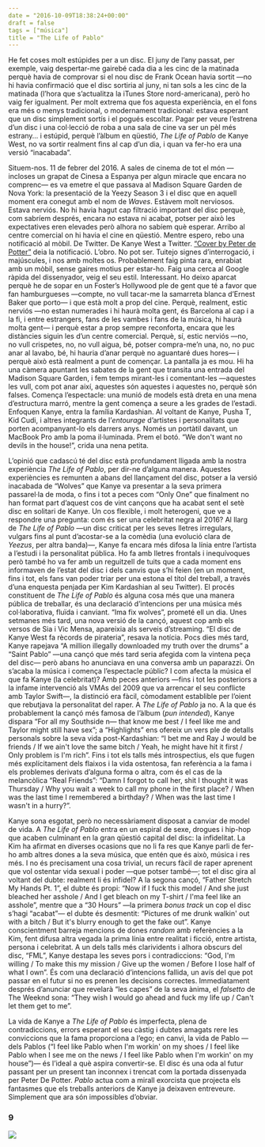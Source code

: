 ```yaml
---
date = "2016-10-09T18:38:24+00:00"
draft = false
tags = ["música"]
title = "The Life of Pablo"
---
```

He fet coses molt estúpides per a un disc. El juny de l’any passat, per exemple, vaig despertar-me gairebé cada dia a les cinc de la matinada perquè havia de comprovar si el nou disc de Frank Ocean havia sortit —no hi havia confirmació que el disc sortiria al juny, ni tan sols a les cinc de la matinada (l’hora que s’actualitza la iTunes Store nord-americana), però ho vaig fer igualment. Per molt extrema que fos aquesta experiència, en el fons era més o menys tradicional, o modernament tradicional: estava esperant que un disc simplement sortís i el pogués escoltar. Pagar per veure l’estrena d’un disc i una col·lecció de roba a una sala de cine va ser un pèl més estrany… i estúpid, perquè l’àlbum en qüestió, _The Life of Pablo_ de Kanye West, no va sortir realment fins al cap d’un dia, i quan va fer-ho era una versió “inacabada”.

<!-- more -->

Situem-nos. 11 de febrer del 2016. A sales de cinema de tot el món —incloses un grapat de Cinesa a Espanya per algun miracle que encara no comprenc— es va emetre el que passava al Madison Square Garden de Nova York: la presentació de la Yeezy Season 3 i el disc que en aquell moment era conegut amb el nom de _Waves_. Estàvem molt nerviosos. Estava nerviós. No hi havia hagut cap filtració important del disc perquè, com sabríem després, encara no estava ni acabat, potser per això les expectatives eren elevades però alhora no sabíem què esperar. Arribo al centre comercial on hi havia el cine en qüestió. Mentre espero, rebo una notificació al mòbil. De Twitter. De Kanye West a Twitter. [“Cover by Peter de Potter”](https://twitter.com/kanyewest/status/697872225404325896) deia la notificació. L’obro. No pot ser. Tuitejo signes d’interrogació, i majúscules, i nos amb moltes os. Probablement faig pinta rara, enrabiat amb un mòbil, sense gaires motius per estar-ho. Faig una cerca al Google ràpida del dissenyador, veig el seu estil. Interessant. Ho deixo aparcat perquè he de sopar en un Foster’s Hollywood ple de gent que té a favor que fan hamburgueses —compte, no vull tacar-me la samarreta blanca d’Ernest Baker que porto— i que està molt a prop del cine. Perquè, realment, estic nerviós —no estan numerades i hi haurà molta gent, és Barcelona al cap i a la fi, i entre estrangers, fans de les vambes i fans de la música, hi haurà molta gent— i perquè estar a prop sempre reconforta, encara que les distàncies siguin les d’un centre comercial. Perquè, sí, estic nerviós —no, no vull crispetes, no, no vull aigua, bé, potser compra-me’n una, no, no puc anar al lavabo, bé, hi hauria d’anar perquè no aguantaré dues hores— i perquè això està realment a punt de començar. La pantalla ja es mou. Hi ha una càmera apuntant les sabates de la gent que transita una entrada del Madison Square Garden, i fem temps mirant-les i comentant-les —aquestes les vull, com pot anar així, aquestes són aquestes i aquestes no, perquè són falses. Comença l’espectacle: una munió de models està dreta en una mena d’estructura marró, mentre la gent comença a seure a les grades de l’estadi. Enfoquen Kanye, entra la família Kardashian. Al voltant de Kanye, Pusha T, Kid Cudi, i altres integrants de l’_entourage_ d’artistes i personalitats que porten acompanyant-lo els darrers anys. Només un portàtil davant, un MacBook Pro amb la poma il·luminada. Prem el botó. “We don't want no devils in the house!”, crida una nena petita.

L’opinió que cadascú té del disc està profundament lligada amb la nostra experiència _The Life of Pablo_, per dir-ne d’alguna manera. Aquestes experiències es remunten a abans del llançament del disc, potser a la versió inacabada de “Wolves” que Kanye va presentar a la seva primera passarel·la de moda, o fins i tot a peces com “Only One” que finalment no han format part d’aquest cos de vint cançons que ha acabat sent el setè disc en solitari de Kanye. Un cos flexible, i molt heterogeni, que ve a respondre una pregunta: com és ser una celebritat negra al 2016? Al llarg de _The Life of Pablo_ —un disc criticat per les seves lletres irregulars, vulgars fins al punt d’acostar-se a la comèdia (una evolució clara de _Yeezus_, per altra banda)—, Kanye fa encara més difosa la línia entre l’artista a l’estudi i la personalitat pública. Ho fa amb lletres frontals i inequívoques però també ho va fer amb un reguitzell de tuits que a cada moment ens informaven de l’estat del disc i dels canvis que s’hi feien (en un moment, fins i tot, els fans van poder triar per una estona el títol del treball, a través d’una enquesta penjada per Kim Kardashian al seu Twitter). El procés constituent de _The Life of Pablo_ és alguna cosa més que una manera pública de treballar, és una declaració d’intencions per una música més col·laborativa, fluïda i canviant. “Ima fix wolves”, prometé ell un dia. Unes setmanes més tard, una nova versió de la cançó, aquest cop amb els versos de Sia i Vic Mensa, apareixia als serveis d’streaming. “El disc de Kanye West fa rècords de pirateria”, resava la notícia. Pocs dies més tard, Kanye rapejava “A million illegally downloaded my truth over the drums” a “Saint Pablo” —una cançó que més tard seria afegida com la vintena peça del disc— però abans ho anunciava en una conversa amb un paparazzi. On s’acaba la música i comença l’espectacle públic? I com afecta la música el que fa Kanye (la celebritat)? Amb peces anteriors —fins i tot les posteriors a la infame intervenció als VMAs del 2009 que va arrencar el seu conflicte amb Taylor Swift—, la distinció era fàcil, còmodament establible per l’oient que rebutjava la personalitat del raper. A _The Life of Pablo_ ja no. A la que és probablement la cançó més famosa de l’àlbum (_pun intended_), Kanye dispara “For all my Southside n— that know me best / I feel like me and Taylor might still have sex”; a “Highlights” ens ofereix un vers ple de detalls personals sobre la seva vida post-Kardashian: “I bet me and Ray J would be friends / If we ain't love the same bitch / Yeah, he might have hit it first / Only problem is I'm rich”. Fins i tot els talls més introspectius, els que fugen més explícitament dels flaixos i la vida ostentosa, fan referència a la fama i els problemes derivats d’alguna forma o altra, com és el cas de la melancòlica “Real Friends”: “Damn I forgot to call her, shit I thought it was Thursday / Why you wait a week to call my phone in the first place? / When was the last time I remembered a birthday? / When was the last time I wasn't in a hurry?”.

Kanye sona esgotat, però no necessàriament disposat a canviar de model de vida. A _The Life of Pablo_ entra en un espiral de sexe, drogues i hip-hop que acaben culminant en la gran qüestió capital del disc: la infidelitat. La Kim ha afirmat en diverses ocasions que no li fa res que Kanye parli de fer-ho amb altres dones a la seva música, que entén que és això, música i res més. I no és precisament una cosa trivial, un recurs fàcil de raper aprenent que vol ostentar vida sexual i poder —que potser també—; tot el disc gira al voltant del dubte: realment li és infidel? A la segona cançó, “Father Stretch My Hands Pt. 1”, el dubte és propi: “Now if I fuck this model / And she just bleached her asshole / And I get bleach on my T-shirt / I'ma feel like an asshole”, mentre que a “30 Hours” —la primera _bonus track_ un cop el disc s’hagi “acabat”— el dubte és desmentit: “Pictures of me drunk walkin' out with a bitch / But it's blurry enough to get the fake out”. Kanye conscientment barreja mencions de dones _random_ amb referències a la Kim, fent difusa altra vegada la prima línia entre realitat i ficció, entre artista, persona i celebritat. A un dels talls més clarividents i alhora obscurs del disc, “FML”, Kanye destapa les seves pors i contradiccions: “God, I'm willing / To make this my mission / Give up the women / Before I lose half of what I own”. És com una declaració d’intencions fallida, un avís del que pot passar en el futur si no es prenen les decisions correctes. Immediatament després d’anunciar que revelarà “les capes” de la seva ànima, el _falsetto_ de The Weeknd sona: “They wish I would go ahead and fuck my life up / Can't let them get to me”.

La vida de Kanye a _The Life of Pablo_ és imperfecta, plena de contradiccions, errors esperant el seu càstig i dubtes amagats rere les conviccions que la fama proporciona a l’ego; en canvi, la vida de Pablo —dels Pablos (“I feel like Pablo when I'm workin' on my shoes / I feel like Pablo when I see me on the news / I feel like Pablo when I'm workin' on my house”)— és l’ideal a què aspira convertir-se. El disc és una oda al futur passant per un present tan inconnex i trencat com la portada dissenyada per Peter De Potter. _Pablo_ actua com a mirall exorcista que projecta els fantasmes que els treballs anteriors de Kanye ja deixaven entreveure. Simplement que ara són impossibles d’obviar.

### 9

<img id="splashFade" src="https://66.media.tumblr.com/2f23c592c657f47721a3f5482bd42633/tumblr_oesob1yOa01u00ofno1_1280.jpg">